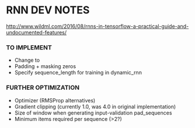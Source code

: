 # RNN DEV NOTES

http://www.wildml.com/2016/08/rnns-in-tensorflow-a-practical-guide-and-undocumented-features/

### TO IMPLEMENT

* Change to
* Padding + masking zeros
* Specify sequence_length for training in dynamic_rnn


### FURTHER OPTIMIZATION

* Optimizer (RMSProp alternatives)
* Gradient clipping (currently 1.0, was 4.0 in original implementation)
* Size of window when generating input-validation pad_sequences
* Minimum items required per sequence (>2?)
